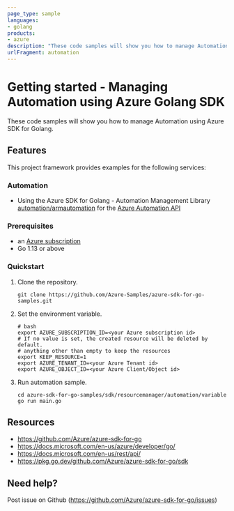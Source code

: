 ```yaml
---
page_type: sample
languages:
- golang
products:
- azure
description: "These code samples will show you how to manage Automation using Azure SDK for Golang."
urlFragment: automation
---
```


# Getting started - Managing Automation using Azure Golang SDK

These code samples will show you how to manage Automation using Azure SDK for Golang.

## Features

This project framework provides examples for the following services:

### Automation
* Using the Azure SDK for Golang - Automation Management Library [automation/armautomation](https://pkg.go.dev/github.com/Azure/azure-sdk-for-go/sdk/resourcemanager/automation/armautomation) for the [Azure Automation API](https://docs.microsoft.com/en-us/rest/api/automation/)

### Prerequisites
* an [Azure subscription](https://azure.microsoft.com)
* Go 1.13 or above

### Quickstart

1. Clone the repository.

    ```
    git clone https://github.com/Azure-Samples/azure-sdk-for-go-samples.git
    ```
2. Set the environment variable.

   ```
   # bash
   export AZURE_SUBSCRIPTION_ID=<your Azure subscription id> 
   # If no value is set, the created resource will be deleted by default.
   # anything other than empty to keep the resources
   export KEEP_RESOURCE=1 
   export AZURE_TENANT_ID=<your Azure Tenant id>          
   export AZURE_OBJECT_ID=<your Azure Client/Object id> 
   ```

3. Run automation sample.

    ```
    cd azure-sdk-for-go-samples/sdk/resourcemanager/automation/variable
    go run main.go
    ```
   
## Resources

- https://github.com/Azure/azure-sdk-for-go
- https://docs.microsoft.com/en-us/azure/developer/go/
- https://docs.microsoft.com/en-us/rest/api/
- https://pkg.go.dev/github.com/Azure/azure-sdk-for-go/sdk

## Need help?

Post issue on Github (https://github.com/Azure/azure-sdk-for-go/issues)
